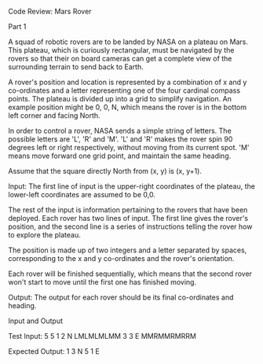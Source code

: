 Code Review: Mars Rover

Part 1

A squad of robotic rovers are to be landed by NASA on a plateau on Mars. This plateau, which is 
curiously rectangular, must be navigated by the rovers so that their on board cameras can get a 
complete view of the surrounding terrain to send back to Earth.

A rover's position and location is represented by a combination of x and y co-ordinates and a letter 
representing one of the four cardinal compass points. The plateau is divided up into a grid to 
simplify navigation. An example position might be 0, 0, N, which means the rover is in the bottom 
left corner and facing North.

In order to control a rover, NASA sends a simple string of letters. The possible letters are 'L', 'R' and 
'M'. 'L' and 'R' makes the rover spin 90 degrees left or right respectively, without moving from its 
current spot. 'M' means move forward one grid point, and maintain the same heading.

Assume that the square directly North from (x, y) is (x, y+1).

Input: 
The first line of input is the upper-right coordinates of the plateau, the lower-left coordinates are 
assumed to be 0,0.

The rest of the input is information pertaining to the rovers that have been deployed. Each rover 
has two lines of input. The first line gives the rover's position, and the second line is a series of 
instructions telling the rover how to explore the plateau.

The position is made up of two integers and a letter separated by spaces, corresponding to the x 
and y co-ordinates and the rover's orientation.

Each rover will be finished sequentially, which means that the second rover won't start to move 
until the first one has finished moving.

Output: 
The output for each rover should be its final co-ordinates and heading.

Input and Output

Test Input: 
5 5
1 2 N
LMLMLMLMM
3 3 E 
MMRMMRMRRM

Expected Output: 
1 3 N 
5 1 E
